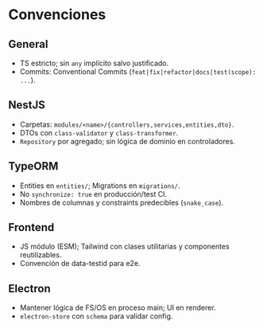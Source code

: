 # Convenciones
## General
- TS estricto; sin `any` implícito salvo justificado.
- Commits: Conventional Commits (`feat|fix|refactor|docs|test(scope): ...`).

## NestJS
- Carpetas: `modules/<name>/{controllers,services,entities,dto}`.
- DTOs con `class-validator` y `class-transformer`.
- `Repository` por agregado; sin lógica de dominio en controladores.

## TypeORM
- Entities en `entities/`; Migrations en `migrations/`.
- No `synchronize: true` en producción/test CI.
- Nombres de columnas y constraints predecibles (`snake_case`).

## Frontend
- JS módulo (ESM); Tailwind con clases utilitarias y componentes reutilizables.
- Convención de data-testid para e2e.

## Electron
- Mantener lógica de FS/OS en proceso main; UI en renderer.
- `electron-store` con `schema` para validar config.
